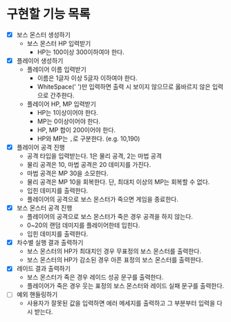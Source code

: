 # 구현할 기능 목록

- [x] 보스 몬스터 생성하기
  - 보스 몬스터 HP 입력받기
    - HP는 100이상 300이하여야 한다.
- [x] 플레이어 생성하기
  - 플레이어 이름 입력받기
    - 이름은 1글자 이상 5글자 이하여야 한다.
    - WhiteSpace(' ')만 입력하면 출력 시 보이지 않으므로 옳바르지 않은 입력으로 간주한다.
  - 플레이어 HP, MP 입력받기
    - HP는 1이상이어야 한다.
    - MP는 0이상이어야 한다.
    - HP, MP 합이 200이어야 한다.
    - HP와 MP는 `,`로 구분한다. (e.g. 10,190)
- [x] 플레이어 공격 진행
  - 공격 타입을 입력받는다. 1은 물리 공격, 2는 마법 공격 
  - 물리 공격은 10, 마법 공격은 20 데미지를 가진다.
  - 마법 공격은 MP 30을 소모한다.
  - 물리 공격은 MP 10을 회복한다. 단, 최대치 이상의 MP는 회복할 수 없다.
  - 입힌 데미지를 출력한다.
  - 플레이어의 공격으로 보스 몬스터가 죽으면 게임을 종료한다.
- [x] 보스 몬스터 공격 진행
  - 플레이어의 공격으로 보스 몬스터가 죽은 경우 공격을 하지 않는다.
  - 0~20의 랜덤 데미지를 플레이어한테 입힌다.
  - 입힌 데미지를 출력한다.
- [x] 차수별 실행 결과 출력하기
  - 보스 몬스터의 HP가 최대치인 경우 무표정의 보스 몬스터를 출력한다.
  - 보스 몬스터의 HP가 감소된 경우 아픈 표정의 보스 몬스터를 출력한다.
- [x] 레이드 결과 출력하기
  - 보스 몬스터가 죽은 경우 레이드 성공 문구를 출력한다.
  - 플레이어가 죽은 경우 웃는 표정의 보스 몬스터와 레이드 실패 문구를 출력한다.
- [ ] 예외 핸들링하기
  - 사용자가 잘못된 값을 입력하면 에러 메세지를 출력하고 그 부분부터 입력을 다시 받는다.
